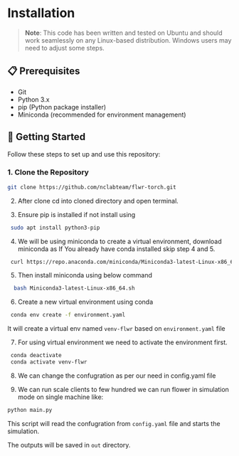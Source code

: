 # Installation

> **Note**: This code has been written and tested on Ubuntu and should work seamlessly on any Linux-based distribution. Windows users may need to adjust some steps.

## 📋 Prerequisites

- Git
- Python 3.x
- pip (Python package installer)
- Miniconda (recommended for environment management)

## 🚀 Getting Started

Follow these steps to set up and use this repository:

### 1. Clone the Repository

```bash
git clone https://github.com/nclabteam/flwr-torch.git
```
2. After clone cd into cloned directory and open terminal.

3. Ensure pip is installed if not install using
```bash
 sudo apt install python3-pip
```

4. We will be using miniconda to create a virtual environment, download miniconda as
If You already have conda installed skip step 4 and 5.

```bash
 curl https://repo.anaconda.com/miniconda/Miniconda3-latest-Linux-x86_64.sh -o Miniconda3-latest-Linux-x86_64.sh
```
5. Then install miniconda using below command
```bash
  bash Miniconda3-latest-Linux-x86_64.sh
```
6. Create a new virtual environment using conda
```bash
 conda env create -f environment.yaml
```
It will create a virtual env named `venv-flwr` based on `environment.yaml` file

7. For using virtual environment we need to activate the environment first.
```bash
 conda deactivate
 conda activate venv-flwr
```
8. We can change the confugration as per our need in config.yaml file

9. We can run scale clients to few hundred we can run flower in simulation mode on single machine like:
```bash
python main.py
```
  This script will read the confugration from `config.yaml` file and starts the simulation.

  The outputs will be saved in `out` directory.


